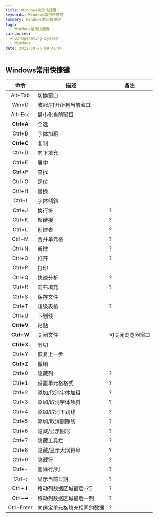 ```yaml
---
title: Windows常用快捷键
keywords: Windows常用快捷键
summary: Windows常用快捷键
tags:
  - Windows常用快捷键
categories:
  - 02-Operating-System
  - Windows
date: 2022-10-26 09:41:07
---
```


## Windows常用快捷键

|命令|描述|备注|
|:---:|---|---|
|Alt+Tab|切换窗口||
|Win+D|收起/打开所有当前窗口||
|Alt+Esc|最小化当前窗口||
|**Ctrl+A**|全选||
|Ctrl+B|字体加粗||
|**Ctrl+C**|复制||
|Ctrl+D|向下填充||
|Ctrl+E|居中||
|**Ctrl+F**|查找||
|Ctrl+G|定位||
|Ctrl+H|替换||
|Ctrl+I|字体倾斜||
|Ctrl+J|换行符|?|
|Ctrl+K|超链接|?|
|Ctrl+L|创建表|?|
|Ctrl+M|合井单元格|?|
|Ctrl+N|新建|?|
|Ctrl+O|打开|?|
|Ctrl+P|打印||
|Ctrl+Q|快速分析|?|
|Ctrl+R|向右填充|?|
|Ctrl+S|保存文件||
|Ctrl+T|超级表格|?|
|Ctrl+U|下划线||
|**Ctrl+V**|粘贴||
|**Ctrl+W**|关闭文件|可关闭浏览器窗口|
|**Ctrl+X**|剪切||
|Ctrl+Y|恢复上一步||
|**Ctrl+Z**|撤销||
|Ctrl+0|隐藏列|?|
|Ctrl+1|设置单元格格式|?|
|Ctrl+2|添加/取消字体加粗|?|
|Ctrl+3|添加/取消字体项斜|?|
|Ctrl+4|添加/取消下划线|?|
|Ctrl+5|添加/取消删除线|?|
|Ctrl+6|隐藏/显示图形|?|
|Ctrl+7|隐藏工具栏|?|
|Ctrl+8|隐藏/显示大纲符号|?|
|Ctrl+9|隐藏行|?|
|Ctrl+-|删除行/列|?|
|Ctrl+;|显示当前日期|?|
|Ctrl+⬇|格动列数据区城最后-行|?|
|Ctrl+➡|移动列数据区城最后一列|?|
|Ctrl+Enter|向选定单元格填充相同的数据|?|